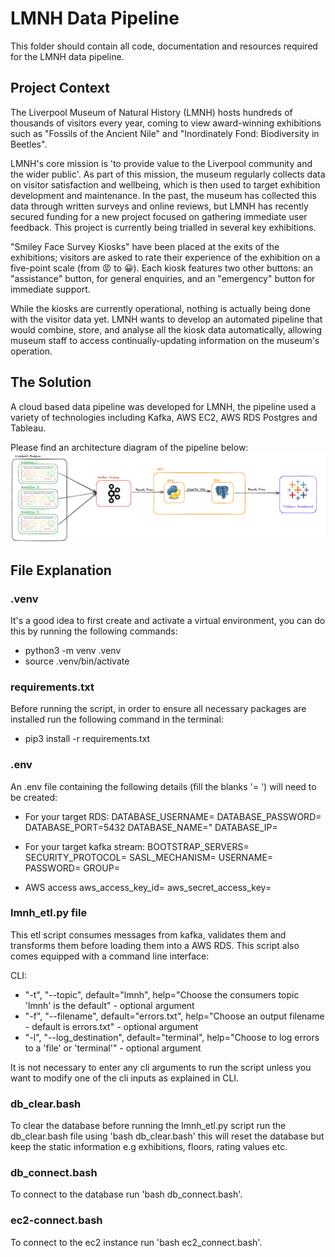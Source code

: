 # LMNH Data Pipeline

This folder should contain all code, documentation and resources required for the LMNH data pipeline.

## Project Context

The Liverpool Museum of Natural History (LMNH) hosts hundreds of thousands of visitors every year, coming to view award-winning exhibitions such as "Fossils of the Ancient Nile" and "Inordinately Fond: Biodiversity in Beetles".

LMNH's core mission is 'to provide value to the Liverpool community and the wider public'. As part of this mission, the museum regularly collects data on visitor satisfaction and wellbeing, which is then used to target exhibition development and maintenance. In the past, the museum has collected this data through written surveys and online reviews, but LMNH has recently secured funding for a new project focused on gathering immediate user feedback. This project is currently being trialled in several key exhibitions.

"Smiley Face Survey Kiosks" have been placed at the exits of the exhibitions; visitors are asked to rate their experience of the exhibition on a five-point scale (from 😡 to 😀). Each kiosk features two other buttons: an "assistance" button, for general enquiries, and an "emergency" button for immediate support.

While the kiosks are currently operational, nothing is actually being done with the visitor data yet. LMNH wants to develop an automated pipeline that would combine, store, and analyse all the kiosk data automatically, allowing museum staff to access continually-updating information on the museum's operation.

## The Solution 

A cloud based data pipeline was developed for LMNH, the pipeline used a variety of technologies including Kafka, AWS EC2, AWS RDS Postgres and Tableau.

Please find an architecture diagram of the pipeline below:
![Architecture Diagram](architecture-diagram.png)

## File Explanation 
### .venv
It's a good idea to first create and activate a virtual environment, you can do this by running the following commands:
- python3 -m venv .venv
- source .venv/bin/activate

### requirements.txt
Before running the script, in order to ensure all necessary packages are installed run the following command in the terminal:
- pip3 install -r requirements.txt

### .env
An .env file containing the following details (fill the blanks '=      ') will need to be created:
- For your target RDS:
DATABASE_USERNAME=
DATABASE_PASSWORD=
DATABASE_PORT=5432
DATABASE_NAME="
DATABASE_IP=

- For your target kafka stream:
BOOTSTRAP_SERVERS=
SECURITY_PROTOCOL=
SASL_MECHANISM=
USERNAME=
PASSWORD=
GROUP=

- AWS access
aws_access_key_id=
aws_secret_access_key=

### lmnh_etl.py file
This etl script consumes messages from kafka, validates them and transforms them before loading them into a AWS RDS. This script also comes equipped with a command line interface:

CLI:
- "-t", "--topic", default="lmnh", help="Choose the consumers topic 'lmnh' is the default" - optional argument
- "-f", "--filename", default="errors.txt", help="Choose an output filename - default is errors.txt" - optional argument
- "-l", "--log_destination", default="terminal", help="Choose to log errors to a 'file' or 'terminal'" - optional argument

It is not necessary to enter any cli arguments to run the script unless you want to modify one of the cli inputs as explained in CLI.

### db_clear.bash
To clear the database before running the lmnh_etl.py script run the db_clear.bash file using 'bash db_clear.bash' this will reset the database but keep the static information e.g exhibitions, floors, rating values etc.

### db_connect.bash
To connect to the database run 'bash db_connect.bash'.

### ec2-connect.bash
To connect to the ec2 instance run 'bash ec2_connect.bash'.



